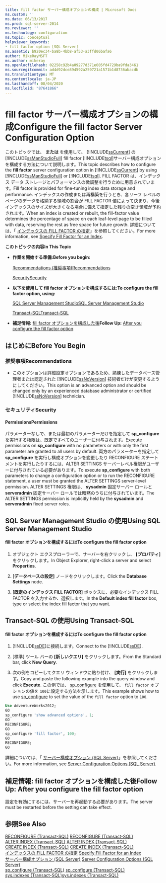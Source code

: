 ```yaml
---
title: fill factor サーバー構成オプションの構成 | Microsoft Docs
ms.custom: ''
ms.date: 06/13/2017
ms.prod: sql-server-2014
ms.reviewer: ''
ms.technology: configuration
ms.topic: conceptual
helpviewer_keywords:
- fill factor option [SQL Server]
ms.assetid: b920ec34-ba8b-4bb8-af53-a3ffd06bafa6
author: MikeRayMSFT
ms.author: mikeray
ms.openlocfilehash: 02258c92b4a09277d371e605fd4729ba9fda3461
ms.sourcegitcommit: ad4d92dce894592a259721a1571b1d8736abacdb
ms.translationtype: MT
ms.contentlocale: ja-JP
ms.lasthandoff: 08/04/2020
ms.locfileid: "87641866"
---
```

# <a name="configure-the-fill-factor-server-configuration-option"></a><span data-ttu-id="857ca-102">fill factor サーバー構成オプションの構成</span><span class="sxs-lookup"><span data-stu-id="857ca-102">Configure the fill factor Server Configuration Option</span></span>
  <span data-ttu-id="857ca-103">このトピックでは、 **または** を使用して、 [!INCLUDE[ssCurrent](../../includes/sscurrent-md.md)] の [!INCLUDE[ssManStudioFull](../../includes/ssmanstudiofull-md.md)] fill factor [!INCLUDE[tsql](../../includes/tsql-md.md)]サーバー構成オプションを構成する方法について説明します。</span><span class="sxs-lookup"><span data-stu-id="857ca-103">This topic describes how to configure the **fill factor** server configuration option in [!INCLUDE[ssCurrent](../../includes/sscurrent-md.md)] by using [!INCLUDE[ssManStudioFull](../../includes/ssmanstudiofull-md.md)] or [!INCLUDE[tsql](../../includes/tsql-md.md)].</span></span> <span data-ttu-id="857ca-104">FILL FACTOR は、インデックス データ ストレージとパフォーマンスの微調整を行うために用意されています。</span><span class="sxs-lookup"><span data-stu-id="857ca-104">Fill factor is provided for fine-tuning index data storage and performance.</span></span> <span data-ttu-id="857ca-105">インデックスの作成または再構築を行うとき、各リーフ レベルのページのデータを格納する領域の割合が FILL FACTOR 値によって決まり、今後インデックスのサイズが大きくなる場合に備えて指定した残りの空き領域が予約されます。</span><span class="sxs-lookup"><span data-stu-id="857ca-105">When an index is created or rebuilt, the fill-factor value determines the percentage of space on each leaf-level page to be filled with data, reserving the rest as free space for future growth.</span></span> <span data-ttu-id="857ca-106">詳細については、「 [インデックスの FILL FACTOR の指定](../../relational-databases/indexes/specify-fill-factor-for-an-index.md)」を参照してください。</span><span class="sxs-lookup"><span data-stu-id="857ca-106">For more information, see [Specify Fill Factor for an Index](../../relational-databases/indexes/specify-fill-factor-for-an-index.md).</span></span>  
  
 <span data-ttu-id="857ca-107">**このトピックの内容**</span><span class="sxs-lookup"><span data-stu-id="857ca-107">**In This Topic**</span></span>  
  
-   <span data-ttu-id="857ca-108">**作業を開始する準備:**</span><span class="sxs-lookup"><span data-stu-id="857ca-108">**Before you begin:**</span></span>  
  
     [<span data-ttu-id="857ca-109">Recommendations (推奨事項)</span><span class="sxs-lookup"><span data-stu-id="857ca-109">Recommendations</span></span>](#Recommendations)  
  
     [<span data-ttu-id="857ca-110">Security</span><span class="sxs-lookup"><span data-stu-id="857ca-110">Security</span></span>](#Security)  
  
-   <span data-ttu-id="857ca-111">**以下を使用して fill factor オプションを構成するには:**</span><span class="sxs-lookup"><span data-stu-id="857ca-111">**To configure the fill factor option, using:**</span></span>  
  
     [<span data-ttu-id="857ca-112">SQL Server Management Studio</span><span class="sxs-lookup"><span data-stu-id="857ca-112">SQL Server Management Studio</span></span>](#SSMSProcedure)  
  
     [<span data-ttu-id="857ca-113">Transact-SQL</span><span class="sxs-lookup"><span data-stu-id="857ca-113">Transact-SQL</span></span>](#TsqlProcedure)  
  
-   <span data-ttu-id="857ca-114">**補足情報:** [fill factor オプションを構成した後](#FollowUp)</span><span class="sxs-lookup"><span data-stu-id="857ca-114">**Follow Up:**  [After you configure the fill factor option](#FollowUp)</span></span>  
  
##  <a name="before-you-begin"></a><a name="BeforeYouBegin"></a> <span data-ttu-id="857ca-115">はじめに</span><span class="sxs-lookup"><span data-stu-id="857ca-115">Before You Begin</span></span>  
  
###  <a name="recommendations"></a><a name="Recommendations"></a> <span data-ttu-id="857ca-116">推奨事項</span><span class="sxs-lookup"><span data-stu-id="857ca-116">Recommendations</span></span>  
  
-   <span data-ttu-id="857ca-117">このオプションは詳細設定オプションであるため、熟練したデータベース管理者または認定された [!INCLUDE[ssNoVersion](../../includes/ssnoversion-md.md)] 技術者だけが変更するようにしてください。</span><span class="sxs-lookup"><span data-stu-id="857ca-117">This option is an advanced option and should be changed only by an experienced database administrator or certified [!INCLUDE[ssNoVersion](../../includes/ssnoversion-md.md)] technician.</span></span>  
  
###  <a name="security"></a><a name="Security"></a> <span data-ttu-id="857ca-118">セキュリティ</span><span class="sxs-lookup"><span data-stu-id="857ca-118">Security</span></span>  
  
####  <a name="permissions"></a><a name="Permissions"></a> <span data-ttu-id="857ca-119">Permissions</span><span class="sxs-lookup"><span data-stu-id="857ca-119">Permissions</span></span>  
 <span data-ttu-id="857ca-120">パラメーターなしで、または最初のパラメーターだけを指定して **sp_configure** を実行する権限は、既定ですべてのユーザーに付与されます。</span><span class="sxs-lookup"><span data-stu-id="857ca-120">Execute permissions on **sp_configure** with no parameters or with only the first parameter are granted to all users by default.</span></span> <span data-ttu-id="857ca-121">両方のパラメーターを指定して **sp_configure** を実行し構成オプションを変更したり RECONFIGURE ステートメントを実行したりするには、ALTER SETTINGS サーバーレベル権限がユーザーに付与されている必要があります。</span><span class="sxs-lookup"><span data-stu-id="857ca-121">To execute **sp_configure** with both parameters to change a configuration option or to run the RECONFIGURE statement, a user must be granted the ALTER SETTINGS server-level permission.</span></span> <span data-ttu-id="857ca-122">ALTER SETTINGS 権限は、 **sysadmin** 固定サーバー ロールと **serveradmin** 固定サーバー ロールでは暗黙のうちに付与されています。</span><span class="sxs-lookup"><span data-stu-id="857ca-122">The ALTER SETTINGS permission is implicitly held by the **sysadmin** and **serveradmin** fixed server roles.</span></span>  
  
##  <a name="using-sql-server-management-studio"></a><a name="SSMSProcedure"></a> <span data-ttu-id="857ca-123">SQL Server Management Studio の使用</span><span class="sxs-lookup"><span data-stu-id="857ca-123">Using SQL Server Management Studio</span></span>  
  
#### <a name="to-configure-the-fill-factor-option"></a><span data-ttu-id="857ca-124">fill factor オプションを構成するには</span><span class="sxs-lookup"><span data-stu-id="857ca-124">To configure the fill factor option</span></span>  
  
1.  <span data-ttu-id="857ca-125">オブジェクト エクスプローラーで、サーバーを右クリックし、 **[プロパティ]** をクリックします。</span><span class="sxs-lookup"><span data-stu-id="857ca-125">In Object Explorer, right-click a server and select **Properties**.</span></span>  
  
2.  <span data-ttu-id="857ca-126">**[データベースの設定]** ノードをクリックします。</span><span class="sxs-lookup"><span data-stu-id="857ca-126">Click the **Database Settings** node.</span></span>  
  
3.  <span data-ttu-id="857ca-127">**[既定のインデックス FILL FACTOR]** ボックスに、必要なインデックス FILL FACTOR を入力するか、選択します。</span><span class="sxs-lookup"><span data-stu-id="857ca-127">In the **Default index fill factor** box, type or select the index fill factor that you want.</span></span>  
  
##  <a name="using-transact-sql"></a><a name="TsqlProcedure"></a> <span data-ttu-id="857ca-128">Transact-SQL の使用</span><span class="sxs-lookup"><span data-stu-id="857ca-128">Using Transact-SQL</span></span>  
  
#### <a name="to-configure-the-fill-factor-option"></a><span data-ttu-id="857ca-129">fill factor オプションを構成するには</span><span class="sxs-lookup"><span data-stu-id="857ca-129">To configure the fill factor option</span></span>  
  
1.  <span data-ttu-id="857ca-130">[!INCLUDE[ssDE](../../includes/ssde-md.md)]に接続します。</span><span class="sxs-lookup"><span data-stu-id="857ca-130">Connect to the [!INCLUDE[ssDE](../../includes/ssde-md.md)].</span></span>  
  
2.  <span data-ttu-id="857ca-131">[標準] ツール バーの **[新しいクエリ]** をクリックします。</span><span class="sxs-lookup"><span data-stu-id="857ca-131">From the Standard bar, click **New Query**.</span></span>  
  
3.  <span data-ttu-id="857ca-132">次の例をコピーしてクエリ ウィンドウに貼り付け、 **[実行]** をクリックします。</span><span class="sxs-lookup"><span data-stu-id="857ca-132">Copy and paste the following example into the query window and click **Execute**.</span></span> <span data-ttu-id="857ca-133">この例では、 [sp_configure](/sql/relational-databases/system-stored-procedures/sp-configure-transact-sql) を使用して、 `fill factor` オプションの値を `100`に設定する方法を示します。</span><span class="sxs-lookup"><span data-stu-id="857ca-133">This example shows how to use [sp_configure](/sql/relational-databases/system-stored-procedures/sp-configure-transact-sql) to set the value of the `fill factor` option to `100`.</span></span>  
  
```sql  
Use AdventureWorks2012;  
GO  
sp_configure 'show advanced options', 1;  
GO  
RECONFIGURE;  
GO  
sp_configure 'fill factor', 100;  
GO  
RECONFIGURE;  
GO  
```  
  
 <span data-ttu-id="857ca-134">詳細については、「 [サーバー構成オプション &#40;SQL Server&#41;](server-configuration-options-sql-server.md)」を参照してください。</span><span class="sxs-lookup"><span data-stu-id="857ca-134">For more information, see [Server Configuration Options &#40;SQL Server&#41;](server-configuration-options-sql-server.md).</span></span>  
  
##  <a name="follow-up-after-you-configure-the-fill-factor-option"></a><a name="FollowUp"></a><span data-ttu-id="857ca-135">補足情報: fill factor オプションを構成した後</span><span class="sxs-lookup"><span data-stu-id="857ca-135">Follow Up: After you configure the fill factor option</span></span>  
 <span data-ttu-id="857ca-136">設定を有効にするには、サーバーを再起動する必要があります。</span><span class="sxs-lookup"><span data-stu-id="857ca-136">The server must be restarted before the setting can take effect.</span></span>  
  
## <a name="see-also"></a><span data-ttu-id="857ca-137">参照</span><span class="sxs-lookup"><span data-stu-id="857ca-137">See Also</span></span>  
 <span data-ttu-id="857ca-138">[RECONFIGURE &#40;Transact-SQL&#41;](/sql/t-sql/language-elements/reconfigure-transact-sql) </span><span class="sxs-lookup"><span data-stu-id="857ca-138">[RECONFIGURE &#40;Transact-SQL&#41;](/sql/t-sql/language-elements/reconfigure-transact-sql) </span></span>  
 <span data-ttu-id="857ca-139">[ALTER INDEX &#40;Transact-SQL&#41;](/sql/t-sql/statements/alter-index-transact-sql) </span><span class="sxs-lookup"><span data-stu-id="857ca-139">[ALTER INDEX &#40;Transact-SQL&#41;](/sql/t-sql/statements/alter-index-transact-sql) </span></span>  
 <span data-ttu-id="857ca-140">[CREATE INDEX &#40;Transact-SQL&#41;](/sql/t-sql/statements/create-index-transact-sql) </span><span class="sxs-lookup"><span data-stu-id="857ca-140">[CREATE INDEX &#40;Transact-SQL&#41;](/sql/t-sql/statements/create-index-transact-sql) </span></span>  
 <span data-ttu-id="857ca-141">[インデックスの FILL FACTOR の指定](../../relational-databases/indexes/specify-fill-factor-for-an-index.md) </span><span class="sxs-lookup"><span data-stu-id="857ca-141">[Specify Fill Factor for an Index](../../relational-databases/indexes/specify-fill-factor-for-an-index.md) </span></span>  
 <span data-ttu-id="857ca-142">[サーバー構成オプション &#40;SQL Server&#41;](server-configuration-options-sql-server.md) </span><span class="sxs-lookup"><span data-stu-id="857ca-142">[Server Configuration Options &#40;SQL Server&#41;](server-configuration-options-sql-server.md) </span></span>  
 <span data-ttu-id="857ca-143">[sp_configure &#40;Transact-SQL&#41;](/sql/relational-databases/system-stored-procedures/sp-configure-transact-sql) </span><span class="sxs-lookup"><span data-stu-id="857ca-143">[sp_configure &#40;Transact-SQL&#41;](/sql/relational-databases/system-stored-procedures/sp-configure-transact-sql) </span></span>  
 [<span data-ttu-id="857ca-144">sys.indexes &#40;Transact-SQL&#41;</span><span class="sxs-lookup"><span data-stu-id="857ca-144">sys.indexes &#40;Transact-SQL&#41;</span></span>](/sql/relational-databases/system-catalog-views/sys-indexes-transact-sql)  
  
  
